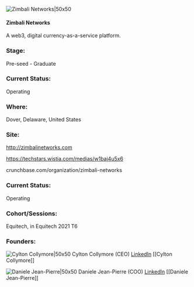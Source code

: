 

![Zimbali Networks|50x50](https://apimg.techstars.com/connect/images/image_files/619682a395af3023cfc85be9/original/Zimbali_Connect_Square_%281%29.png)

#### Zimbali Networks
A web3, digital currency-as-a-service platform.

### Stage: 
Pre-seed - Graduate 

### Current Status: 
Operating

### Where:
Dover, Delaware, United States

### Site:
http://zimbalinetworks.com

https://techstars.wistia.com/medias/w1baj4u5x6

crunchbase.com/organization/zimbali-networks

### Current Status: 
Operating

### Cohort/Sessions: 
Equitech, in Equitech 2021 T6

### Founders: 

![Cylton Collymore|50x50](https://www.f6s.com/static-resource/images/profile-placeholder-user.jpg) Cylton Collymore (CEO) [LinkedIn](https://linkedin.com/in/cyltoncollymore) [[Cylton Collymore]]

![Daniele Jean-Pierre|50x50](http://s3.amazonaws.com/ts-accel-connect-uploads/images/image_files/620bd445209581000880df0a/original/Daniele_-30.jpg) Daniele Jean-Pierre (COO) [LinkedIn](https://) [[Daniele Jean-Pierre]]


